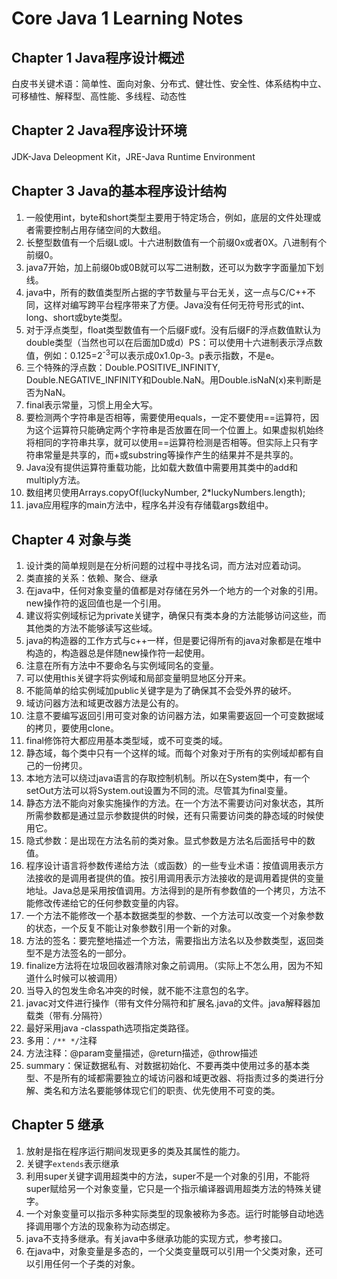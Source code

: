 # Core Java 1 Learning Notes

## Chapter 1 Java程序设计概述

白皮书关键术语：简单性、面向对象、分布式、健壮性、安全性、体系结构中立、可移植性、解释型、高性能、多线程、动态性

## Chapter 2 Java程序设计环境

JDK-Java Deleopment Kit，JRE-Java Runtime Environment

## Chapter 3 Java的基本程序设计结构

1. 一般使用int，byte和short类型主要用于特定场合，例如，底层的文件处理或者需要控制占用存储空间的大数组。
2. 长整型数值有一个后缀L或l。十六进制数值有一个前缀0x或者0X。八进制有个前缀0。
3. java7开始，加上前缀0b或0B就可以写二进制数，还可以为数字字面量加下划线。
4. java中，所有的数值类型所占据的字节数量与平台无关，这一点与C/C++不同，这样对编写跨平台程序带来了方便。Java没有任何无符号形式的int、long、short或byte类型。
5. 对于浮点类型，float类型数值有一个后缀F或f。没有后缀F的浮点数值默认为double类型（当然也可以在后面加D或d）PS：可以使用十六进制表示浮点数值，例如：0.125=2<sup>-3</sup>可以表示成0x1.0p-3。p表示指数，不是e。
6. 三个特殊的浮点数：Double.POSITIVE_INFINITY, Double.NEGATIVE_INFINITY和Double.NaN。用Double.isNaN(x)来判断是否为NaN。
7. final表示常量，习惯上用全大写。
8. 要检测两个字符串是否相等，需要使用equals，一定不要使用==运算符，因为这个运算符只能确定两个字符串是否放置在同一个位置上。如果虚拟机始终将相同的字符串共享，就可以使用==运算符检测是否相等。但实际上只有字符串常量是共享的，而+或substring等操作产生的结果并不是共享的。
9. Java没有提供运算符重载功能，比如载大数值中需要用其类中的add和multiply方法。
10. 数组拷贝使用Arrays.copyOf(luckyNumber, 2*luckyNumbers.length);
11. java应用程序的main方法中，程序名并没有存储载args数组中。

## Chapter 4 对象与类

1. 设计类的简单规则是在分析问题的过程中寻找名词，而方法对应着动词。
2. 类直接的关系：依赖、聚合、继承
3. 在java中，任何对象变量的值都是对存储在另外一个地方的一个对象的引用。new操作符的返回值也是一个引用。
4. 建议将实例域标记为private关键字，确保只有类本身的方法能够访问这些，而其他类的方法不能够读写这些域。
5. java的构造器的工作方式与c++一样，但是要记得所有的java对象都是在堆中构造的，构造器总是伴随new操作符一起使用。
6. 注意在所有方法中不要命名与实例域同名的变量。
7. 可以使用this关键字将实例域和局部变量明显地区分开来。
8. 不能简单的给实例域加public关键字是为了确保其不会受外界的破坏。
9. 域访问器方法和域更改器方法是公有的。
10. 注意不要编写返回引用可变对象的访问器方法，如果需要返回一个可变数据域的拷贝，要使用clone。
11. final修饰符大都应用基本类型域，或不可变类的域。
12. 静态域，每个类中只有一个这样的域。而每个对象对于所有的实例域却都有自己的一份拷贝。
13. 本地方法可以绕过java语言的存取控制机制。所以在System类中，有一个setOut方法可以将System.out设置为不同的流。尽管其为final变量。
14. 静态方法不能向对象实施操作的方法。在一个方法不需要访问对象状态，其所所需参数都是通过显示参数提供的时候，还有只需要访问类的静态域的时候使用它。
15. 隐式参数：是出现在方法名前的类对象。显式参数是方法名后面括号中的数值。
16. 程序设计语言将参数传递给方法（或函数）的一些专业术语：按值调用表示方法接收的是调用者提供的值。按引用调用表示方法接收的是调用着提供的变量地址。Java总是采用按值调用。方法得到的是所有参数值的一个拷贝，方法不能修改传递给它的任何参数变量的内容。
17. 一个方法不能修改一个基本数据类型的参数、一个方法可以改变一个对象参数的状态，一个反复不能让对象参数引用一个新的对象。
18. 方法的签名：要完整地描述一个方法，需要指出方法名以及参数类型，返回类型不是方法签名的一部分。
19. finalize方法将在垃圾回收器清除对象之前调用。（实际上不怎么用，因为不知道什么时候可以被调用）
20. 当导入的包发生命名冲突的时候，就不能不注意包的名字。
21. javac对文件进行操作（带有文件分隔符和扩展名.java的文件。java解释器加载类（带有.分隔符）
22. 最好采用java -classpath选项指定类路径。
23. 多用：`/** */`注释
24. 方法注释：@param变量描述，@return描述，@throw描述
25. summary：保证数据私有、对数据初始化、不要再类中使用过多的基本类型、不是所有的域都需要独立的域访问器和域更改器、将指责过多的类进行分解、类名和方法名要能够体现它们的职责、优先使用不可变的类。

## Chapter 5 继承

1. 放射是指在程序运行期间发现更多的类及其属性的能力。
2. 关键字`extends`表示继承
3. 利用super关键字调用超类中的方法，super不是一个对象的引用，不能将super赋给另一个对象变量，它只是一个指示编译器调用超类方法的特殊关键字。
4. 一个对象变量可以指示多种实际类型的现象被称为多态。运行时能够自动地选择调用哪个方法的现象称为动态绑定。
5. java不支持多继承。有关java中多继承功能的实现方式，参考接口。
6. 在java中，对象变量是多态的，一个父类变量既可以引用一个父类对象，还可以引用任何一个子类的对象。